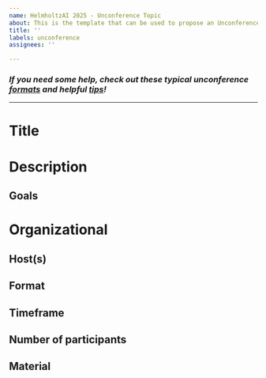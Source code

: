 ```yaml
---
name: HelmholtzAI 2025 - Unconference Topic
about: This is the template that can be used to propose an Unconference topic
title: ''
labels: unconference
assignees: ''

---
```

### _If you need some help, check out these typical unconference [formats](http://unconference.net/methods-2/) and helpful [tips](https://unconference.net/unconferencing-how-to-prepare-to-attend-an-unconference-2/)!_
---

# Title
<!--Add informative title here! -->

# Description
<!--Provide a description of your Unconference topic -->

## Goals
<!--What objectives does the Unconference session serve? Why is it important to include it as a part of HAICON 2025? -->

# Organizational
<!--In the following, please provide organizational information about the session. -->

## Host(s)
<!--Names and e-mail addresses of all people involved in hosting this session.-->

## Format
<!--E.g., introduction talk followed by open discussion, brainstorming, hackathon like format, world café, etc. 
If applicable also include methods used to enhance interaction and collaboration. -->

## Timeframe
<!-- Unconference sessions can be flexible within the 90min provided, specify here the minimal time you foresee for this 
session, e.g., 30min, 1h, ..., up to 1.5h-->

## Number of participants
<!-- Define the minimal number of participants you need to work on the specified task. 
Is there a limit to the number of people who attend this session? -->

## Material
<!-- State here the material and devices you need: beamer/ projectors, flipchart, paper, markers, post-its, etc. 
We will then see what we can provide and let you know, if you should bring something yourself-->
